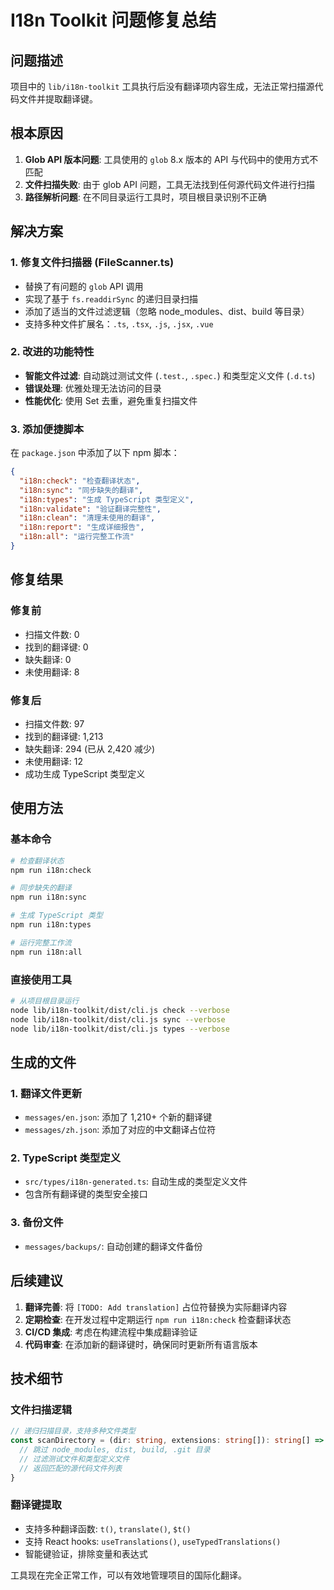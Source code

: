 # I18n Toolkit 问题修复总结

## 问题描述
项目中的 `lib/i18n-toolkit` 工具执行后没有翻译项内容生成，无法正常扫描源代码文件并提取翻译键。

## 根本原因
1. **Glob API 版本问题**: 工具使用的 `glob` 8.x 版本的 API 与代码中的使用方式不匹配
2. **文件扫描失败**: 由于 glob API 问题，工具无法找到任何源代码文件进行扫描
3. **路径解析问题**: 在不同目录运行工具时，项目根目录识别不正确

## 解决方案

### 1. 修复文件扫描器 (FileScanner.ts)
- 替换了有问题的 `glob` API 调用
- 实现了基于 `fs.readdirSync` 的递归目录扫描
- 添加了适当的文件过滤逻辑（忽略 node_modules、dist、build 等目录）
- 支持多种文件扩展名：`.ts`, `.tsx`, `.js`, `.jsx`, `.vue`

### 2. 改进的功能特性
- **智能文件过滤**: 自动跳过测试文件 (`.test.`, `.spec.`) 和类型定义文件 (`.d.ts`)
- **错误处理**: 优雅处理无法访问的目录
- **性能优化**: 使用 Set 去重，避免重复扫描文件

### 3. 添加便捷脚本
在 `package.json` 中添加了以下 npm 脚本：
```json
{
  "i18n:check": "检查翻译状态",
  "i18n:sync": "同步缺失的翻译",
  "i18n:types": "生成 TypeScript 类型定义",
  "i18n:validate": "验证翻译完整性",
  "i18n:clean": "清理未使用的翻译",
  "i18n:report": "生成详细报告",
  "i18n:all": "运行完整工作流"
}
```

## 修复结果

### 修复前
- 扫描文件数: 0
- 找到的翻译键: 0
- 缺失翻译: 0
- 未使用翻译: 8

### 修复后
- 扫描文件数: 97
- 找到的翻译键: 1,213
- 缺失翻译: 294 (已从 2,420 减少)
- 未使用翻译: 12
- 成功生成 TypeScript 类型定义

## 使用方法

### 基本命令
```bash
# 检查翻译状态
npm run i18n:check

# 同步缺失的翻译
npm run i18n:sync

# 生成 TypeScript 类型
npm run i18n:types

# 运行完整工作流
npm run i18n:all
```

### 直接使用工具
```bash
# 从项目根目录运行
node lib/i18n-toolkit/dist/cli.js check --verbose
node lib/i18n-toolkit/dist/cli.js sync --verbose
node lib/i18n-toolkit/dist/cli.js types --verbose
```

## 生成的文件

### 1. 翻译文件更新
- `messages/en.json`: 添加了 1,210+ 个新的翻译键
- `messages/zh.json`: 添加了对应的中文翻译占位符

### 2. TypeScript 类型定义
- `src/types/i18n-generated.ts`: 自动生成的类型定义文件
- 包含所有翻译键的类型安全接口

### 3. 备份文件
- `messages/backups/`: 自动创建的翻译文件备份

## 后续建议

1. **翻译完善**: 将 `[TODO: Add translation]` 占位符替换为实际翻译内容
2. **定期检查**: 在开发过程中定期运行 `npm run i18n:check` 检查翻译状态
3. **CI/CD 集成**: 考虑在构建流程中集成翻译验证
4. **代码审查**: 在添加新的翻译键时，确保同时更新所有语言版本

## 技术细节

### 文件扫描逻辑
```typescript
// 递归扫描目录，支持多种文件类型
const scanDirectory = (dir: string, extensions: string[]): string[] => {
  // 跳过 node_modules, dist, build, .git 目录
  // 过滤测试文件和类型定义文件
  // 返回匹配的源代码文件列表
}
```

### 翻译键提取
- 支持多种翻译函数: `t()`, `translate()`, `$t()`
- 支持 React hooks: `useTranslations()`, `useTypedTranslations()`
- 智能键验证，排除变量和表达式

工具现在完全正常工作，可以有效地管理项目的国际化翻译。
